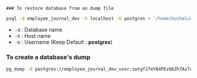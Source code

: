 	### To restore database from an dump file 
```bash
psql -d employee_journal_dev -h localhost -U postgres < '/home/kushal/work-diary-dev-21-mar-2023-backup.dump'
```
- `-d` : Database name
- `-h` : Host name
- `-U` : Username (Keep Default : **postgres**)

### To create a database's dump
```bash
pg_dump -d postgres://employee_journal_dev_user:zwtgfJ7eY84PEzQ6Zh7Az7AvC3XVbnUsMttChMezbaLGhZFhMHuGuMHEeyyU2AnE@org40-dev.cqr1ocgaeexp.ap-south-1.rds.amazonaws.com:5432/employee_journal_dev > wd-dev.dump
```
